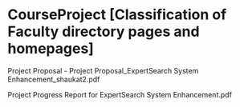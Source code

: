 # CourseProject [Classification of Faculty directory pages and homepages]

Project Proposal - Project Proposal_ExpertSearch System Enhancement_shaukat2.pdf

Project Progress Report for ExpertSearch System Enhancement.pdf
